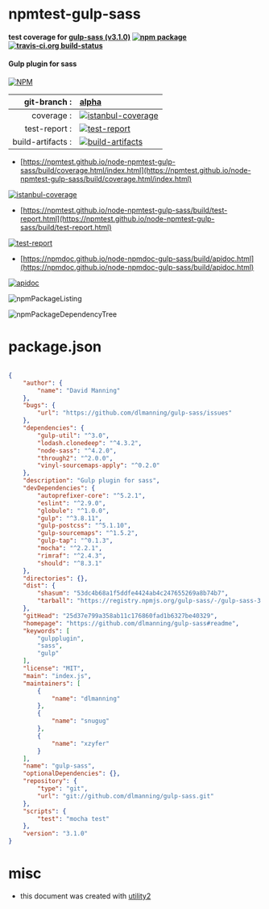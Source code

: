 # npmtest-gulp-sass

#### test coverage for  [gulp-sass (v3.1.0)](https://github.com/dlmanning/gulp-sass#readme)  [![npm package](https://img.shields.io/npm/v/npmtest-gulp-sass.svg?style=flat-square)](https://www.npmjs.org/package/npmtest-gulp-sass) [![travis-ci.org build-status](https://api.travis-ci.org/npmtest/node-npmtest-gulp-sass.svg)](https://travis-ci.org/npmtest/node-npmtest-gulp-sass)

#### Gulp plugin for sass

[![NPM](https://nodei.co/npm/gulp-sass.png?downloads=true&downloadRank=true&stars=true)](https://www.npmjs.com/package/gulp-sass)

| git-branch : | [alpha](https://github.com/npmtest/node-npmtest-gulp-sass/tree/alpha)|
|--:|:--|
| coverage : | [![istanbul-coverage](https://npmtest.github.io/node-npmtest-gulp-sass/build/coverage.badge.svg)](https://npmtest.github.io/node-npmtest-gulp-sass/build/coverage.html/index.html)|
| test-report : | [![test-report](https://npmtest.github.io/node-npmtest-gulp-sass/build/test-report.badge.svg)](https://npmtest.github.io/node-npmtest-gulp-sass/build/test-report.html)|
| build-artifacts : | [![build-artifacts](https://npmtest.github.io/node-npmtest-gulp-sass/glyphicons_144_folder_open.png)](https://github.com/npmtest/node-npmtest-gulp-sass/tree/gh-pages/build)|

- [https://npmtest.github.io/node-npmtest-gulp-sass/build/coverage.html/index.html](https://npmtest.github.io/node-npmtest-gulp-sass/build/coverage.html/index.html)

[![istanbul-coverage](https://npmtest.github.io/node-npmtest-gulp-sass/build/screenCapture.buildCi.browser.%252Ftmp%252Fbuild%252Fcoverage.lib.html.png)](https://npmtest.github.io/node-npmtest-gulp-sass/build/coverage.html/index.html)

- [https://npmtest.github.io/node-npmtest-gulp-sass/build/test-report.html](https://npmtest.github.io/node-npmtest-gulp-sass/build/test-report.html)

[![test-report](https://npmtest.github.io/node-npmtest-gulp-sass/build/screenCapture.buildCi.browser.%252Ftmp%252Fbuild%252Ftest-report.html.png)](https://npmtest.github.io/node-npmtest-gulp-sass/build/test-report.html)

- [https://npmdoc.github.io/node-npmdoc-gulp-sass/build/apidoc.html](https://npmdoc.github.io/node-npmdoc-gulp-sass/build/apidoc.html)

[![apidoc](https://npmdoc.github.io/node-npmdoc-gulp-sass/build/screenCapture.buildCi.browser.%252Ftmp%252Fbuild%252Fapidoc.html.png)](https://npmdoc.github.io/node-npmdoc-gulp-sass/build/apidoc.html)

![npmPackageListing](https://npmtest.github.io/node-npmtest-gulp-sass/build/screenCapture.npmPackageListing.svg)

![npmPackageDependencyTree](https://npmtest.github.io/node-npmtest-gulp-sass/build/screenCapture.npmPackageDependencyTree.svg)



# package.json

```json

{
    "author": {
        "name": "David Manning"
    },
    "bugs": {
        "url": "https://github.com/dlmanning/gulp-sass/issues"
    },
    "dependencies": {
        "gulp-util": "^3.0",
        "lodash.clonedeep": "^4.3.2",
        "node-sass": "^4.2.0",
        "through2": "^2.0.0",
        "vinyl-sourcemaps-apply": "^0.2.0"
    },
    "description": "Gulp plugin for sass",
    "devDependencies": {
        "autoprefixer-core": "^5.2.1",
        "eslint": "^2.9.0",
        "globule": "^1.0.0",
        "gulp": "^3.8.11",
        "gulp-postcss": "^5.1.10",
        "gulp-sourcemaps": "^1.5.2",
        "gulp-tap": "^0.1.3",
        "mocha": "^2.2.1",
        "rimraf": "^2.4.3",
        "should": "^8.3.1"
    },
    "directories": {},
    "dist": {
        "shasum": "53dc4b68a1f5ddfe4424ab4c247655269a8b74b7",
        "tarball": "https://registry.npmjs.org/gulp-sass/-/gulp-sass-3.1.0.tgz"
    },
    "gitHead": "25d37e799a358ab11c176860fad1b6327be40329",
    "homepage": "https://github.com/dlmanning/gulp-sass#readme",
    "keywords": [
        "gulpplugin",
        "sass",
        "gulp"
    ],
    "license": "MIT",
    "main": "index.js",
    "maintainers": [
        {
            "name": "dlmanning"
        },
        {
            "name": "snugug"
        },
        {
            "name": "xzyfer"
        }
    ],
    "name": "gulp-sass",
    "optionalDependencies": {},
    "repository": {
        "type": "git",
        "url": "git://github.com/dlmanning/gulp-sass.git"
    },
    "scripts": {
        "test": "mocha test"
    },
    "version": "3.1.0"
}
```



# misc
- this document was created with [utility2](https://github.com/kaizhu256/node-utility2)
